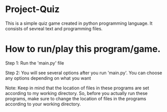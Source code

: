 # Project-Quiz
This is a simple quiz game created in python programming language. It consists of sevreal text and programming files.

# How to run/play this program/game.

Step 1:
Run the 'main.py' file

Step 2:
You will see several options after you run 'main.py'. You can choose any options depending on what you want

Note: Keep in mind that the location of files in these programs are set according to my working directory. So, before you actually run these programs, make sure to change the location of files in the programs according to your working directory.  
